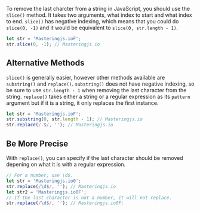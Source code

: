 To remove the last charcter from a string in JavaScript, you should use the `slice()` method.
It takes two arguments, what index to start and what index to end.
`slice()` has negative indexing, which means that you could do `slice(0, -1)` and it would be equivalent to `slice(0, str.length - 1)`.

```javascript
let str = 'Masteringjs.ioF';
str.slice(0, -1); // Masteringjs.io
```

## Alternative Methods

`slice()` is generally easier, however other methods available are `substring()` and `replace()`.
`substring()` does not have negative indexing, so be sure to use `str.length - 1` when removing the last character from the string.
`replace()` takes either a string or a regular expression as its `pattern` argument but if it is a string, it only replaces the first instance.

```javascript
let str = 'Masteringjs.ioF';
str.substring(0, str.length - 1); // Masteringjs.io
str.replace(/.$/, ''); // Masteringjs.io
```

## Be More Precise

With `replace()`, you can specify if the last character should be removed depening on what it is with a regular expression.

```javascript
// For a number, use \d$.
let str = 'Masteringjs.io0';
str.replace(/\d$/, ''); // Masteringjs.io
let str2 = 'Masteringjs.io0F';
// If the last character is not a number, it will not replace.
str.replace(/\d$/, ''); // Masteringjs.io0F;
```